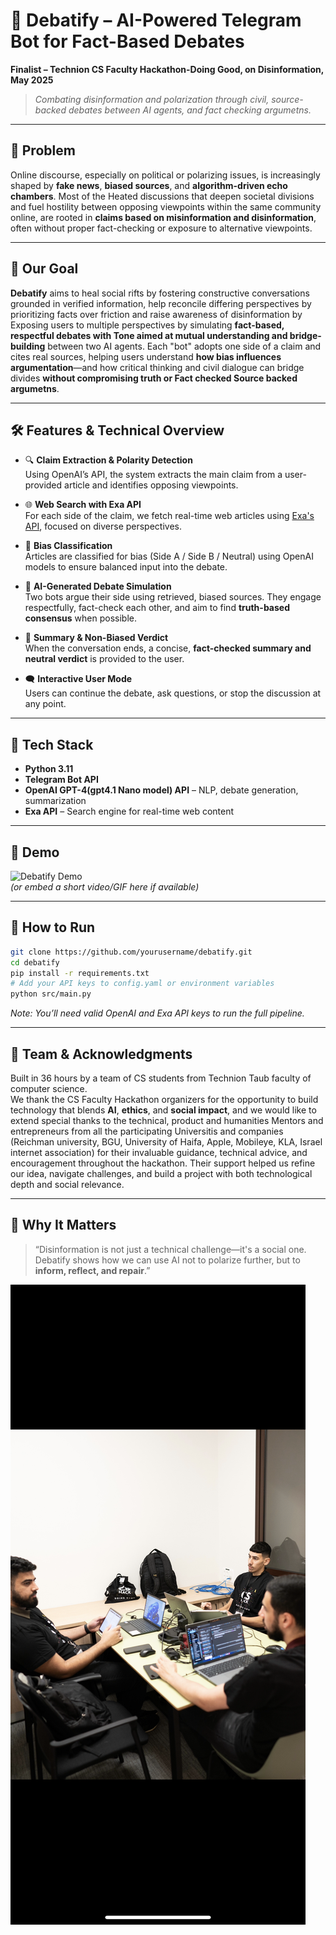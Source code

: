 
# 🧠 Debatify – AI-Powered Telegram Bot for Fact-Based Debates

**Finalist – Technion CS Faculty Hackathon-Doing Good, on Disinformation, May 2025**

> _Combating disinformation and polarization through civil, source-backed debates between AI agents, and fact checking argumetns._

---

## 🚨 Problem

Online discourse, especially on political or polarizing issues, is increasingly shaped by **fake news**, **biased sources**, and **algorithm-driven echo chambers**. Most of the Heated discussions that deepen societal divisions and fuel hostility between opposing viewpoints within the same community online, are rooted in **claims based on misinformation and disinformation**, often without proper fact-checking or exposure to alternative viewpoints.

---

## 🎯 Our Goal

**Debatify** aims to heal social rifts by fostering constructive conversations grounded in verified information, help reconcile differing perspectives by prioritizing facts over friction and raise awareness of disinformation by Exposing users to multiple perspectives by simulating **fact-based, respectful debates with Tone aimed at mutual understanding and bridge-building** between two AI agents. Each "bot" adopts one side of a claim and cites real sources, helping users understand **how bias influences argumentation**—and how critical thinking and civil dialogue can bridge divides **without compromising truth or Fact checked Source backed argumetns**.

---

## 🛠️ Features & Technical Overview

- 🔍 **Claim Extraction & Polarity Detection**  
  Using OpenAI’s API, the system extracts the main claim from a user-provided article and identifies opposing viewpoints.

- 🌐 **Web Search with Exa API**  
  For each side of the claim, we fetch real-time web articles using [Exa's API](https://exa.ai/), focused on diverse perspectives.

- 🧭 **Bias Classification**  
  Articles are classified for bias (Side A / Side B / Neutral) using OpenAI models to ensure balanced input into the debate.

- 🤖 **AI-Generated Debate Simulation**  
  Two bots argue their side using retrieved, biased sources. They engage respectfully, fact-check each other, and aim to find **truth-based consensus** when possible.

- 📄 **Summary & Non-Biased Verdict**  
  When the conversation ends, a concise, **fact-checked summary and neutral verdict** is provided to the user.

- 🗨️ **Interactive User Mode**  
  Users can continue the debate, ask questions, or stop the discussion at any point.

---

## 🧰 Tech Stack

- **Python 3.11**
- **Telegram Bot API**
- **OpenAI GPT-4(gpt4.1 Nano model) API** – NLP, debate generation, summarization
- **Exa API** – Search engine for real-time web content

---

## 📸 Demo

![Debatify Demo](demo.gif)  
*(or embed a short video/GIF here if available)*

---

## 🧪 How to Run

```bash
git clone https://github.com/yourusername/debatify.git
cd debatify
pip install -r requirements.txt
# Add your API keys to config.yaml or environment variables
python src/main.py
```

*Note: You’ll need valid OpenAI and Exa API keys to run the full pipeline.*

---

## 🤝 Team & Acknowledgments

Built in 36 hours by a team of CS students from Technion Taub faculty of computer science.  
We thank the CS Faculty Hackathon organizers for the opportunity to build technology that blends **AI**, **ethics**, and **social impact**, and we would like to extend special thanks to the technical, product and humanities Mentors and entrepreneurs from all the participating Universitis and companies (Reichman university, BGU, University of Haifa, Apple, Mobileye, KLA, Israel internet association) for their invaluable guidance, technical advice, and encouragement throughout the hackathon. Their support helped us refine our idea, navigate challenges, and build a project with both technological depth and social relevance.

---

## 📌 Why It Matters

> “Disinformation is not just a technical challenge—it's a social one. Debatify shows how we can use AI not to polarize further, but to **inform, reflect, and repair**.”

![Alt text](hackathonPic.PNG)

